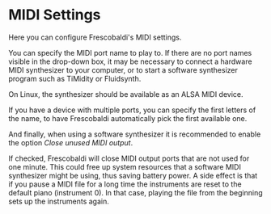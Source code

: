 # MIDI Settings

Here you can configure Frescobaldi's MIDI settings.

You can specify the MIDI port name to play to. If there are no port names
visible in the drop-down box, it may be necessary to connect a hardware MIDI
synthesizer to your computer, or to start a software synthesizer program
such as TiMidity or Fluidsynth.

On Linux, the synthesizer should be available as an ALSA MIDI device.

If you have a device with multiple ports, you can specify the first letters
of the name, to have Frescobaldi automatically pick the first available one.

And finally, when using a software synthesizer it is recommended to enable
the option *Close unused MIDI output*.

If checked, Frescobaldi will close MIDI output ports that are not used for
one minute. This could free up system resources that a software MIDI
synthesizer might be using, thus saving battery power. A side effect is that
if you pause a MIDI file for a long time the instruments are reset to the
default piano (instrument 0). In that case, playing the file from the
beginning sets up the instruments again.
